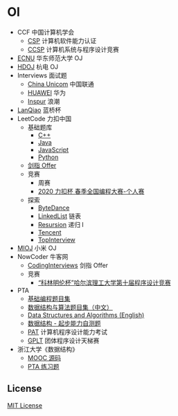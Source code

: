 # OI

- CCF 中国计算机学会
  - [CSP](CCF/CSP) 计算机软件能力认证
  - [CCSP](CCF/CCSP) 计算机系统与程序设计竞赛
- [ECNU](ECNU) 华东师范大学 OJ
- [HDOJ](HDOJ) 杭电 OJ
- Interviews 面试题
  - [China Unicom](Interviews/China%20Unicom) 中国联通
  - [HUAWEI](Interviews/HUAWEI) 华为
  - [Inspur](Interviews/Inspur) 浪潮
- [LanQiao](LanQiao) 蓝桥杯
- LeetCode 力扣中国
  - 基础题库 
    - [C++](LeetCode/C)  
    - [Java](LeetCode/Java)
    - [JavaScript](LeetCode/JavaScript) 
    - [Python](LeetCode/Python)
  - [剑指 Offer](LeetCode/CodingInterviews)
  - 竞赛
    - 周赛
    - [2020 力扣杯 春季全国编程大赛-个人赛](LeetCode/Contest/2020Spring/Single)
  - 探索
    - [ByteDance](LeetCode/Explore/ByteDance)
    - [LinkedList](LeetCode/Explore/LinkedList) 链表
    - [Resursion](LeetCode/Explore/Recursion) 递归 I
    - [Tencent](LeetCode/Explore/Tencent)
    - [TopInterview](LeetCode/Explore/TopInterview)
- [MIOJ](MIOJ) 小米 OJ
- NowCoder 牛客网
  - [CodingInterviews](NowCoder/CodingInterviews) 剑指 Offer
  - 竞赛
    - [“科林明伦杯”哈尔滨理工大学第十届程序设计竞赛](NowCoder/Contest/5758)
- PTA
  - [基础编程题目集](PTA/Basic)
  - [数据结构与算法题目集（中文）](PTA/DataStructure)
  - [Data Structures and Algorithms (English)](PTA/DataStructureEng)
  - [数据结构 - 起步能力自测题](PTA/DS-Self-Test)
  - [PAT](PTA/PAT) 计算机程序设计能力考试
  - [GPLT](PTA/GPLT) 团体程序设计天梯赛
- 浙江大学《数据结构》
  - [MOOC 源码](ZJUDS/MOOC_Source)
  - [PTA 练习题](ZJUDS/PTA)

## License

[MIT License](LICENSE)